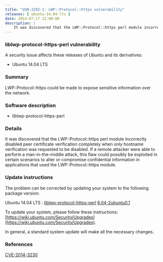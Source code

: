 ```yaml
---
title: "USN-2292-1: LWP::Protocol::https vulnerability"
releases: [ ubuntu-14.04-lts ]
date: 2014-07-17 12:00:00
description: |
    It was discovered that the LWP::Protocol::https perl module incorrectly disabled peer certificate verification completely when only hostname verification was requested to be disabled. If a remote attacker were able to perform a man-in-the-middle attack, this flaw could possibly be exploited in certain scenarios to alter or compromise confidential information in applications that used the LWP::Protocol::https module. 
--- 
```

 
### liblwp-protocol-https-perl vulnerability

A security issue affects these releases of Ubuntu and its derivatives:

* Ubuntu 14.04 LTS

### Summary

LWP::Protocol::https could be made to expose sensitive information over the network.

### Software description

* liblwp-protocol-https-perl 

### Details

It was discovered that the LWP::Protocol::https perl module incorrectly disabled peer certificate verification completely when only hostname verification was requested to be disabled. If a remote attacker were able to perform a man-in-the-middle attack, this flaw could possibly be exploited in certain scenarios to alter or compromise confidential information in applications that used the LWP::Protocol::https module. 

### Update instructions

The problem can be corrected by updating your system to the following package version:

Ubuntu 14.04 LTS
 : [liblwp-protocol-https-perl](https://launchpad.net/ubuntu/+source/liblwp-protocol-https-perl) <span> [6.04-2ubuntu0.1](https://launchpad.net/ubuntu/+source/liblwp-protocol-https-perl/6.04-2ubuntu0.1) </span> 

To update your system, please follow these instructions: [https://wiki.ubuntu.com/Security/Upgrades](https://wiki.ubuntu.com/Security/Upgrades).

In general, a standard system update will make all the necessary changes. 

### References

 [CVE-2014-3230](http://people.ubuntu.com/~ubuntu-security/cve/CVE-2014-3230)
 
